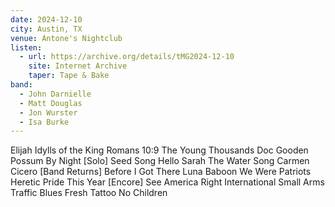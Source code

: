 ```yaml
---
date: 2024-12-10
city: Austin, TX
venue: Antone's Nightclub
listen:
  - url: https://archive.org/details/tMG2024-12-10
    site: Internet Archive
    taper: Tape & Bake
band:
  - John Darnielle
  - Matt Douglas
  - Jon Wurster
  - Isa Burke
---
```

Elijah
Idylls of the King
Romans 10:9
The Young Thousands
Doc Gooden
Possum By Night
[Solo]
Seed Song
Hello Sarah
The Water Song
Carmen Cicero
[Band Returns]
Before I Got There
Luna
Baboon
We Were Patriots
Heretic Pride
This Year
[Encore]
See America Right
International Small Arms Traffic Blues
Fresh Tattoo
No Children
